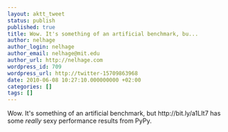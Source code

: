 ```yaml
---
layout: aktt_tweet
status: publish
published: true
title: Wow. It's something of an artificial benchmark, bu...
author: nelhage
author_login: nelhage
author_email: nelhage@mit.edu
author_url: http://nelhage.com
wordpress_id: 709
wordpress_url: http://twitter-15709863968
date: 2010-06-08 10:27:10.000000000 +02:00
categories: []
tags: []
---
```

Wow. It's something of an artificial benchmark, but http:&#47;&#47;bit.ly&#47;a1LIt7 has some _really_ sexy performance results from PyPy.
